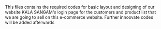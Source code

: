 This files contains the required codes for basic layout and designing of our website KALA SANGAM's login page for the customers and product list that we are going to sell on this e-commerce website. Further innoovate codes will be added afterwards.
